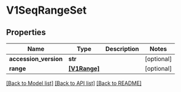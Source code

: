 # V1SeqRangeSet


## Properties
Name | Type | Description | Notes
------------ | ------------- | ------------- | -------------
**accession_version** | **str** |  | [optional] 
**range** | [**[V1Range]**](V1Range.md) |  | [optional] 

[[Back to Model list]](../README.md#documentation-for-models) [[Back to API list]](../README.md#documentation-for-api-endpoints) [[Back to README]](../README.md)


